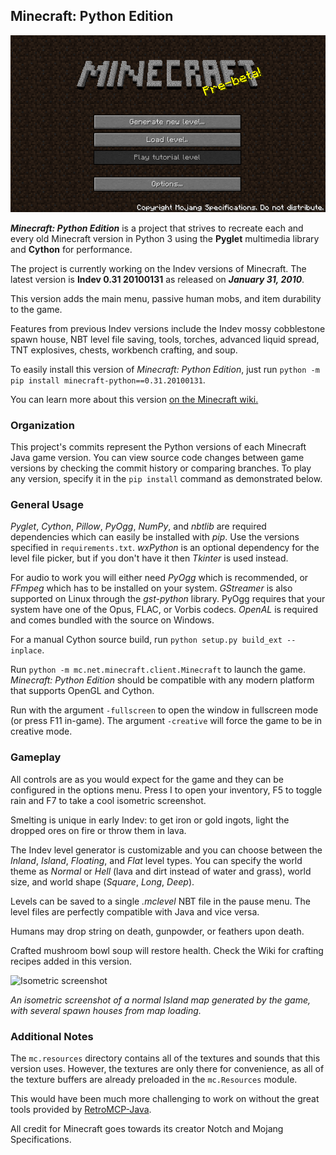 ## Minecraft: Python Edition

![Minecraft](/screenshot.png?raw=true)

_**Minecraft: Python Edition**_ is a project that strives to recreate each and every old Minecraft version in Python 3 using the **Pyglet** multimedia library and **Cython** for performance.

The project is currently working on the Indev versions of Minecraft.
The latest version is **Indev 0.31 20100131** as released on _**January 31, 2010**_.

This version adds the main menu, passive human mobs, and item durability to the game.

Features from previous Indev versions include the Indev mossy cobblestone spawn house, NBT level file saving,
tools, torches, advanced liquid spread, TNT explosives, chests, workbench crafting, and soup.

To easily install this version of *Minecraft: Python Edition*, just run `python -m pip install minecraft-python==0.31.20100131`.

You can learn more about this version [on the Minecraft wiki.](https://minecraft.wiki/w/Java_Edition_Indev_0.31_20100131)

### Organization

This project's commits represent the Python versions of each Minecraft Java game version.
You can view source code changes between game versions by checking the commit history or comparing branches.
To play any version, specify it in the `pip install` command as demonstrated below.

### General Usage

*Pyglet*, *Cython*, *Pillow*, *PyOgg*, *NumPy*, and *nbtlib* are required dependencies which can easily be installed with *pip*. Use the versions specified in `requirements.txt`.
*wxPython* is an optional dependency for the level file picker, but if you don't have it then *Tkinter* is used instead.

For audio to work you will either need *PyOgg* which is recommended, or *FFmpeg* which has to be installed on your system.
*GStreamer* is also supported on Linux through the *gst-python* library.
PyOgg requires that your system have one of the Opus, FLAC, or Vorbis codecs.
*OpenAL* is required and comes bundled with the source on Windows.

For a manual Cython source build, run `python setup.py build_ext --inplace`.

Run `python -m mc.net.minecraft.client.Minecraft` to launch the game. *Minecraft: Python Edition* should be compatible with any modern platform that supports OpenGL and Cython.

Run with the argument `-fullscreen` to open the window in fullscreen mode (or press F11 in-game).
The argument `-creative` will force the game to be in creative mode.

### Gameplay

All controls are as you would expect for the game and they can be configured in the options menu.
Press I to open your inventory, F5 to toggle rain and F7 to take a cool isometric screenshot.

Smelting is unique in early Indev: to get iron or gold ingots, light the dropped ores on fire or throw them in lava.

The Indev level generator is customizable and you can choose between the *Inland*, *Island*, *Floating*, and *Flat* level types.
You can specify the world theme as *Normal* or *Hell* (lava and dirt instead of water and grass), world size, and world shape (*Square*, *Long*, *Deep*).

Levels can be saved to a single *.mclevel* NBT file in the pause menu. The level files are perfectly compatible with Java and vice versa.

Humans may drop string on death, gunpowder, or feathers upon death.

Crafted mushroom bowl soup will restore health. Check the Wiki for crafting recipes added in this version.

![Isometric screenshot](/map.png?raw=true)

*An isometric screenshot of a normal Island map generated by the game, with several spawn houses from map loading.*

### Additional Notes

The `mc.resources` directory contains all of the textures and sounds that this version uses. However,
the textures are only there for convenience, as all of the texture buffers are already preloaded
in the `mc.Resources` module.

This would have been much more challenging to work on without the great tools provided by [RetroMCP-Java](https://github.com/MCPHackers/RetroMCP-Java).

All credit for Minecraft goes towards its creator Notch and Mojang Specifications.
